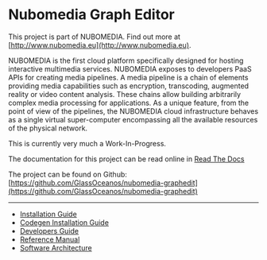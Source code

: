 # Nubomedia Graph Editor

This project is part of NUBOMEDIA. Find out more at [http://www.nubomedia.eu](http://www.nubomedia.eu).

NUBOMEDIA is the first cloud platform specifically designed for hosting interactive multimedia services. NUBOMEDIA exposes to developers PaaS APIs for creating media pipelines. A media pipeline is a chain of elements providing media capabilities such as encryption, transcoding, augmented reality or video content analysis. These chains allow building arbitrarily complex media processing for applications. As a unique feature, from the point of view of the pipelines, the NUBOMEDIA cloud infrastructure behaves as a single virtual super-computer encompassing all the available resources of the physical network.

This is currently very much a Work-In-Progress.

The documentation for this project can be read online in [Read The Docs](http://nubomedia-graph-editor.readthedocs.org/)

The project can be found on Github: [https://github.com/GlassOceanos/nubomedia-graphedit](https://github.com/GlassOceanos/nubomedia-graphedit)

---

- [Installation Guide](installation.md)
- [Codegen Installation Guide](codegeninstall.md)
- [Developers Guide](developers.md)
- [Reference Manual](reference.md)
- [Software Architecture](architecture.md)
